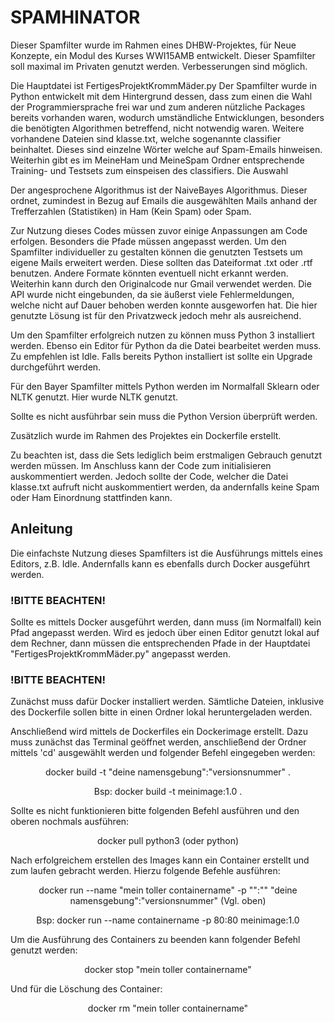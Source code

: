 <H1>SPAMHINATOR</H1>
Dieser Spamfilter wurde im Rahmen eines DHBW-Projektes, für Neue Konzepte, ein Modul des Kurses WWI15AMB entwickelt. 
Dieser Spamfilter soll maximal im Privaten genutzt werden. 
Verbesserungen sind möglich.

Die Hauptdatei ist FertigesProjektKrommMäder.py
Der Spamfilter wurde in Python entwickelt mit dem Hintergrund dessen, dass zum einen die Wahl der Programmiersprache frei war und zum anderen nützliche Packages bereits vorhanden waren, wodurch umständliche Entwicklungen, besonders die benötigten Algorithmen betreffend, nicht notwendig waren. Weitere vorhandene Dateien sind klasse.txt, welche sogenannte classifier beinhaltet. Dieses sind einzelne Wörter welche auf Spam-Emails hinweisen. Weiterhin gibt es im MeineHam und MeineSpam Ordner entsprechende Training- und Testsets zum einspeisen des classifiers. Die Auswahl 

Der angesprochene Algorithmus ist der NaiveBayes Algorithmus. Dieser ordnet, zumindest in Bezug auf Emails die ausgewählten Mails anhand der Trefferzahlen (Statistiken) in Ham (Kein Spam) oder Spam. 

Zur Nutzung dieses Codes müssen zuvor einige Anpassungen am Code erfolgen. Besonders die Pfade müssen angepasst werden. Um den Spamfilter individueller zu gestalten können die genutzten Testsets um eigene Mails erweitert werden. Diese sollten das Dateiformat .txt oder .rtf benutzen. Andere Formate könnten eventuell nicht erkannt werden.
Weiterhin kann durch den Originalcode nur Gmail verwendet werden. Die API wurde nicht eingebunden, da sie äußerst viele Fehlermeldungen, welche nicht auf Dauer behoben werden konnte ausgeworfen hat. Die hier genutzte Lösung ist für den Privatzweck jedoch mehr als ausreichend. 

Um den Spamfilter erfolgreich nutzen zu können muss Python 3 installiert werden. Ebenso ein Editor für Python da die Datei bearbeitet werden muss. Zu empfehlen ist Idle. Falls bereits Python installiert ist sollte ein Upgrade durchgeführt werden.

Für den Bayer Spamfilter mittels Python werden im Normalfall Sklearn oder NLTK genutzt. Hier wurde NLTK genutzt.

Sollte es nicht ausführbar sein muss die Python Version überprüft werden.

Zusätzlich wurde im Rahmen des Projektes ein Dockerfile erstellt.

Zu beachten ist, dass die Sets lediglich beim erstmaligen Gebrauch genutzt werden müssen. Im Anschluss kann der Code zum initialisieren auskommentiert werden. Jedoch sollte der Code, welcher die Datei klasse.txt aufruft nicht auskommentiert werden, da andernfalls keine Spam oder Ham Einordnung stattfinden kann.

<H2>Anleitung</H2>

Die einfachste Nutzung dieses Spamfilters ist die Ausführungs mittels eines Editors, z.B. Idle. 
Andernfalls kann es ebenfalls durch Docker ausgeführt werden.

<H3>!BITTE BEACHTEN!</H3>
Sollte es mittels Docker ausgeführt werden, dann muss (im Normalfall) kein Pfad angepasst werden.
Wird es jedoch über einen Editor genutzt lokal auf dem Rechner, dann müssen die entsprechenden Pfade in der Hauptdatei "FertigesProjektKrommMäder.py" angepasst werden.
<H3>!BITTE BEACHTEN!</H3>

Zunächst muss dafür Docker installiert werden. Sämtliche Dateien, inklusive des Dockerfile sollen bitte in einen Ordner lokal heruntergeladen werden. 

Anschließend wird mittels de Dockerfiles ein Dockerimage erstellt. Dazu muss zunächst das Terminal geöffnet werden, anschließend der Ordner mittels 'cd' ausgewählt werden und folgender Befehl eingegeben werden:

  <p align="center">docker build -t "deine namensgebung":"versionsnummer" .<p align="center">
  
  <p align="center">Bsp: docker build -t meinimage:1.0 .</p align="center">
  
Sollte es nicht funktionieren bitte folgenden Befehl ausführen und den oberen nochmals ausführen:

  <p align="center">docker pull python3 (oder python)</p align="center">
  
Nach erfolgreichem erstellen des Images kann ein Container erstellt und zum laufen gebracht werden.
Hierzu folgende Befehle ausführen:

  <p align="center">docker run --name "mein toller containername" -p "":"" "deine namensgebung":"versionsnummer" (Vgl. oben)</p align="center">
  
  <p align="center">Bsp: docker run --name containername -p 80:80 meinimage:1.0</p align="center">

Um die Ausführung des Containers zu beenden kann folgender Befehl genutzt werden:

  <p align="center">docker stop "mein toller containername"</p align="center">
  
Und für die Löschung des Container:

  <p align="center">docker rm "mein toller containername"</p align="center">
